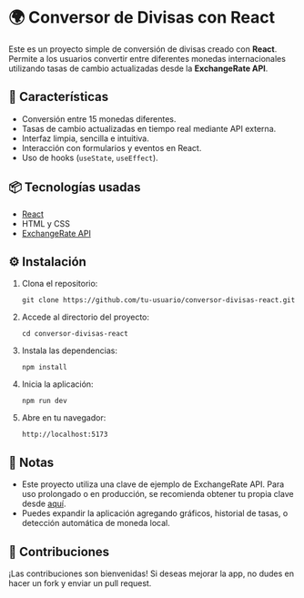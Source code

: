 # 🌍 Conversor de Divisas con React

Este es un proyecto simple de conversión de divisas creado con **React**. Permite a los usuarios convertir entre diferentes monedas internacionales utilizando tasas de cambio actualizadas desde la **ExchangeRate API**.

## 🧠 Características

- Conversión entre 15 monedas diferentes.
- Tasas de cambio actualizadas en tiempo real mediante API externa.
- Interfaz limpia, sencilla e intuitiva.
- Interacción con formularios y eventos en React.
- Uso de hooks (`useState`, `useEffect`).

## 📦 Tecnologías usadas

- [React](https://reactjs.org/)
- HTML y CSS
- [ExchangeRate API](https://www.exchangerate-api.com/)

## ⚙️ Instalación

1. Clona el repositorio:
   ```
   git clone https://github.com/tu-usuario/conversor-divisas-react.git

3. Accede al directorio del proyecto:
   ```
   cd conversor-divisas-react

4. Instala las dependencias:
   ```
   npm install

5. Inicia la aplicación:
   ```
   npm run dev

6. Abre en tu navegador:
   ```
   http://localhost:5173

## 📝 Notas

- Este proyecto utiliza una clave de ejemplo de ExchangeRate API. Para uso prolongado o en producción, se recomienda obtener tu propia clave desde [aquí](https://www.exchangerate-api.com/).
- Puedes expandir la aplicación agregando gráficos, historial de tasas, o detección automática de moneda local.

## 🤝 Contribuciones

¡Las contribuciones son bienvenidas! Si deseas mejorar la app, no dudes en hacer un fork y enviar un pull request.
